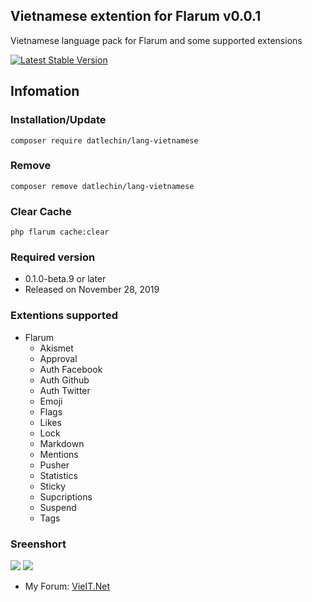 ## Vietnamese extention for Flarum v0.0.1
Vietnamese language pack for Flarum and some supported extensions

[![Latest Stable Version](https://img.shields.io/packagist/v/datlechin/lang-vietnamese.svg)](https://packagist.org/packages/datlechin/lang-vietnamese)

## Infomation
### Installation/Update
`composer require datlechin/lang-vietnamese`

### Remove
`composer remove datlechin/lang-vietnamese`

### Clear Cache
`php flarum cache:clear`

### Required version
- 0.1.0-beta.9 or later
- Released on November 28, 2019

### Extentions supported
- Flarum
  - Akismet
  - Approval
  - Auth Facebook
  - Auth Github
  - Auth Twitter
  - Emoji
  - Flags
  - Likes
  - Lock
  - Markdown
  - Mentions
  - Pusher
  - Statistics
  - Sticky
  - Supcriptions
  - Suspend
  - Tags

### Sreenshort
![](https://i.imgur.com/qEJiIdO.png)
![](https://i.imgur.com/OKqf38k.png)

- My Forum: [VieIT.Net](https://vieit.net)
